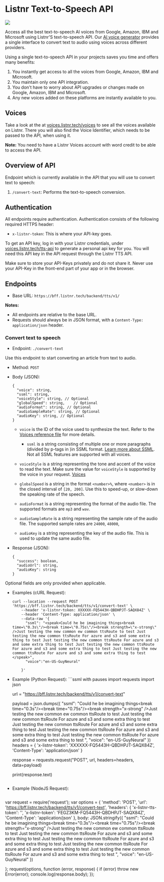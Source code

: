 # Listnr Text-to-Speech API
![](https://s3.amazonaws.com/static.listnr/text-to-speech-api.png)

Access all the best text-to-speech AI voices from Google, Amazon, IBM and Microsoft using Listnr'S text-to-speech API. Our [AI voice generator](https://voices.listnr.tech) provides a single interface to convert text to audio using voices across different providers. 

Using a single text-to-speech API in your projects saves you time and offers many benefits:
1. You instantly get access to all the voices from Google, Amazon, IBM and Microsoft.
2. You maintain only one API integration.
3. You don't have to worry about API upgrades or changes made on Google, Amazon, IBM and Microsoft.
4. Any new voices added on these platforms are instantly available to you.

## Voices
Take a look at the at [voices.listnr.tech/voices](https://voices.listnr.tech/voices) to see all the voices available on Listnr. There you will also find the Voice Identifier, which needs to be passed to the API, when using it.

**Note:** You need to have a Listnr Voices account with word credit to be able to access the API.

## Overview of API

Endpoint which is currently available in the API that you will use to convert text to speech:
1. `/convert-text`: Performs the text-to-speech conversion.
<!-- 2. `/convert-article`: Performs the text-to-speech conversion on an article. Given an URL. -->
<!-- 2. `/voices`: Returns a list of available voices. -->
<!-- 3. `/languages`: Returns a list of available languages. -->

<!-- 2. `/articleStatus`: Lets you know if the conversion is done. -->

<!-- Since the text-to-speech conversion is an asynchronous process, you will first make a `POST` request to the `/convert` endpoint with the text and voice, and then make `GET` requests to the `/articleStatus` endpoint to check if the conversion is done and to get the audio file. -->

<!-- The two endpoints have been described in detail below. -->

<!-- But first, we need authentication! -->

## Authentication

All endpoints require authentication. Authentication consists of the following required HTTPS header:
- `x-listnr-token`: This is where your API-key goes.

To get an API key, log in with your Listnr credentials, under [voices.listnr.tech/tts-api](http://voices.listnr.tech/tts-api) to generate a personal api key for you. You will need this API key in the API request through the Listnr TTS API.

Make sure to store your API-Keys privately and do not share it. Never use your API-Key in the front-end part of your app or in the browser.

## Endpoints

- Base URL: `https://bff.listnr.tech/backend/tts/v1/`

**Notes:**
- All endpoints are relative to the base URL.
- Requests should always be in JSON format, with a `Content-Type: application/json` header.

### Convert text to speech

- Endpoint:  `./convert-text`

Use this endpoint to start converting an article from text to audio.

- Method: `POST`

- Body (JSON):
  ```jsonc
  {
    "voice": string,
    "ssml": string,
    "voiceStyle": string, // Optional         
    "globalSpeed": string,    // Optional     
    "audioFormat": string, // Optional 
    "audioSampleRate": string, // Optional
    "audioKey": string, // Optional
  }
  ```

  - `voice` is the ID of the voice used to synthesize the text. Refer to the [Voices reference file](Voices.md) for more details.



    - `ssml` is a string consisting of multiple one or more paragraphs (divided by p-tags in )in SSML format. [Learn more about SSML](https://www.w3.org/TR/speech-synthesis/). Not all SSML features are supported with all voices.

  
  - `voiceStyle` is a string representing the tone and accent of the voice to read the text. Make sure the value for `voiceStyle` is supported by the voice in your request. [Voices](##Voices)

  - `globalSpeed` is a string in the format `<number>%`, where `<number>` is in the closed interval of `[20, 200]`. Use this to speed-up, or slow-down the speaking rate of the speech.

  - `audioFormat` is a string representing the format of the audio file. The supported formats are `mp3` and `wav`.

  - `audioSampleRate` is a string representing the sample rate of the audio file. The supported sample rates are  `24000`, `48000`, 

  - `audioKey` is a string representing the key of the audio file. This is used to update the same audio file.


- Response (JSON):
  ```jsonc
  {
    "success": boolean,
    "audioUrl": string,
    "audioKey": string
  }
  ```
 

Optional fields are only provided when applicable.

- Examples (cURL Request):
  ```ssml with pauses
  curl --location --request POST 'https://bff.listnr.tech/backend/tts/v1/convert-text' \
      --header 'x-listnr-token: XXXXXX-FQ5443H-QBDHPJT-SAQX84Z' \
      --header 'Content-Type: application/json' \
      --data-raw '{
        "ssml": "<speak>Could he be imagining things<break time=\"0.3s\"/><break time=\"0.75s\"/><break strength=\"x-strong\" />Just testing the new common ew common ttsRoute to test Just testing the new common ttsRoute For azure and s3 and some extra thing to test Just testing the new common ttsRoute For azure and s3 and some extra thing to test Just testing the new common ttsRoute For azure and s3 and some extra thing to test Just testing the new common ttsRoute For azure and s3 and some extra thing to test </speak>",
        "voice":"en-US-GuyNeural"
          
      }'
  ```
- Example (Python Request):
      ```ssml with pauses
      import requests
    import json

    url = "https://bff.listnr.tech/backend/tts/v1/convert-text"

    payload = json.dumps({
      "ssml": "<speak>Could he be imagining things<break time=\"0.3s\"/><break time=\"0.75s\"/><break strength=\"x-strong\" />Just testing the new common ew common ttsRoute to test Just testing the new common ttsRoute For azure and s3 and some extra thing to test Just testing the new common ttsRoute For azure and s3 and some extra thing to test Just testing the new common ttsRoute For azure and s3 and some extra thing to test Just testing the new common ttsRoute For azure and s3 and some extra thing to test </speak>",
      "voice": "en-US-GuyNeural"
    })
    headers = {
      'x-listnr-token': 'XXXXXX-FQ5443H-QBDHPJT-SAQX84Z',
      'Content-Type': 'application/json'
    }

    response = requests.request("POST", url, headers=headers, data=payload)

    print(response.text)

  ```
- Example (NodeJS Request):
  ```ssml with pauses
 var request = require('request');
var options = {
  'method': 'POST',
  'url': 'https://bff.listnr.tech/backend/tts/v1/convert-text',
  'headers': {
    'x-listnr-tts-token': '',
    'x-listnr-token': 'FEGZ3KM-FQ5443H-QBDHPJT-SAQX84Z',
    'Content-Type': 'application/json'
  },
  body: JSON.stringify({
    "ssml": "<speak>Could he be imagining things<break time=\"0.3s\"/><break time=\"0.75s\"/><break strength=\"x-strong\" />Just testing the new common ew common ttsRoute to test Just testing the new common ttsRoute For azure and s3 and some extra thing to test Just testing the new common ttsRoute For azure and s3 and some extra thing to test Just testing the new common ttsRoute For azure and s3 and some extra thing to test Just testing the new common ttsRoute For azure and s3 and some extra thing to test </speak>",
    "voice": "en-US-GuyNeural"
  })

};
request(options, function (error, response) {
  if (error) throw new Error(error);
  console.log(response.body);
});


```
